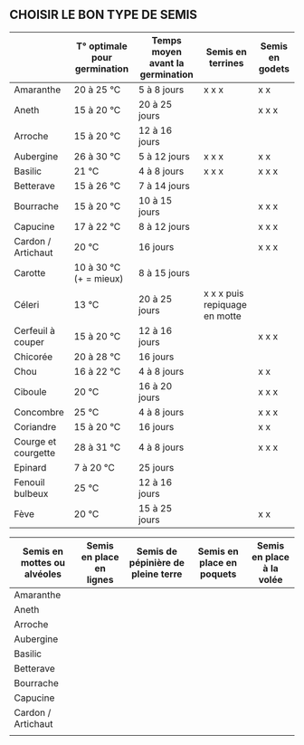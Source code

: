 
## CHOISIR LE BON TYPE DE SEMIS

|                     | T° optimale pour germination | Temps moyen avant la germination | Semis en terrines             | Semis en godets |
| ------------------- | ---------------------------- | -------------------------------- | ----------------------------- | --------------- |
| Amaranthe           | 20 à 25 °C                   | 5 à 8 jours                      | x x x                         | x x             |
| Aneth               | 15 à 20 °C                   | 20 à 25 jours                    |                               | x x x           |
| Arroche             | 15 à 20 °C                   | 12 à 16 jours                    |                               |                 |
| Aubergine           | 26 à 30 °C                   | 5 à 12 jours                     | x x x                         | x x             |
| Basilic             | 21 °C                        | 4 à 8 jours                      | x x x                         | x x x           |
| Betterave           | 15 à 26 °C                   | 7 à 14 jours                     |                               |                 |
| Bourrache           | 15 à 20 °C                   | 10 à 15 jours                    |                               | x x x           |
| Capucine            | 17 à 22 °C                   | 8 à 12 jours                     |                               | x x x           |
| Cardon / Artichaut  | 20 °C                        | 16 jours                         |                               | x x x           |
| Carotte             | 10 à 30 °C (+ = mieux)       | 8 à 15 jours                     |                               |                 |
| Céleri              | 13 °C                        | 20 à 25 jours                    | x x x puis repiquage en motte |                 |
| Cerfeuil à couper   | 15 à 20 °C                   | 12 à  16 jours                   |                               | x x x                |
| Chicorée            | 20 à 28 °C                   | 16 jours                         |                               |                 |
| Chou                | 16 à 22 °C                   | 4 à 8 jours                      |                               | x x           |
| Ciboule             | 20 °C                        | 16 à 20 jours                    |                               | x x x                |
| Concombre           | 25 °C                        | 4 à 8 jours                      |                               | x x x                |
| Coriandre           | 15 à 20 °C                   | 16 jours                         |                               | x x                |
| Courge et courgette | 28 à 31 °C                   | 4 à 8 jours                      |                               | x x x                |
| Epinard             | 7 à 20 °C                    | 25 jours                         |                               |                 |
| Fenouil bulbeux     | 25 °C                        | 12 à 16 jours                    |                               |                 |
| Fève                | 20 °C                        | 15 à 25 jours                    |                               | x x                |





| Semis en mottes ou alvéoles | Semis en place en lignes | Semis de pépinière de pleine terre | Semis en place en poquets | Semis en place à la volée |
| --------------------------- | ------------------------ | ---------------------------------- | ------------------------- | ------------------------- |
| Amaranthe                   |                          |                                    |                           |                           |
| Aneth                       |                          |                                    |                           |                           |
| Arroche                     |                          |                                    |                           |                           |
| Aubergine                   |                          |                                    |                           |                           |
| Basilic                     |                          |                                    |                           |                           |
| Betterave                   |                          |                                    |                           |                           |
| Bourrache                   |                          |                                    |                           |                           |
| Capucine                    |                          |                                    |                           |                           |
| Cardon / Artichaut          |                          |                                    |                           |                           |
|                             |                          |                                    |                           |                           |
